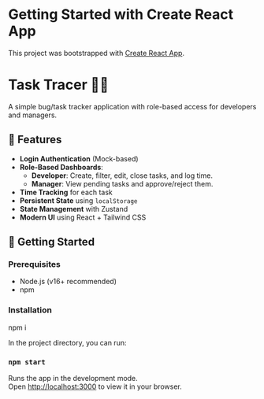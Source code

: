 # Getting Started with Create React App

This project was bootstrapped with [Create React App](https://github.com/facebook/create-react-app).



# Task Tracer 🐛✅

A simple bug/task tracker application with role-based access for developers and managers.

## 🔧 Features

- **Login Authentication** (Mock-based)
- **Role-Based Dashboards**:
  - **Developer**: Create, filter, edit, close tasks, and log time.
  - **Manager**: View pending tasks and approve/reject them.
- **Time Tracking** for each task
- **Persistent State** using `localStorage`
- **State Management** with Zustand
- **Modern UI** using React + Tailwind CSS

## 🚀 Getting Started

### Prerequisites

- Node.js (v16+ recommended)
- npm 

### Installation
npm i

In the project directory, you can run:

### `npm start`

Runs the app in the development mode.\
Open [http://localhost:3000](http://localhost:3000) to view it in your browser.